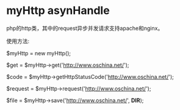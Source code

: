 myHttp asynHandle
==========

php的http类，其中的request异步并发请求支持apache和nginx。
  
  使用方法:
  
  $myHttp  = new myHttp();
  
  $get     = $myHttp->get('http://www.oschina.net/');
  
  $code    = $myHttp->getHttpStatusCode('http://www.oschina.net/');
  
  $request = $myHttp->request('http://www.oschina.net/');
  
  $file    = $myHttp->save('http://www.oschina.net/', __DIR__);

